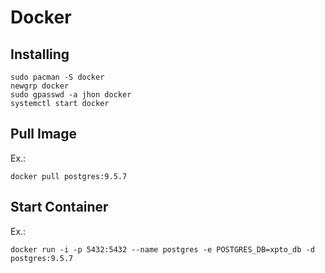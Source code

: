 # Docker

## Installing

```
sudo pacman -S docker
newgrp docker
sudo gpasswd -a jhon docker
systemctl start docker
```

## Pull Image

Ex.:
```
docker pull postgres:9.5.7
```

## Start Container

Ex.:
```
docker run -i -p 5432:5432 --name postgres -e POSTGRES_DB=xpto_db -d postgres:9.5.7
```
